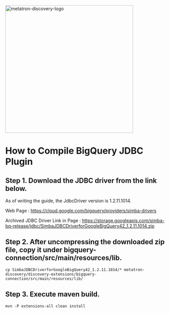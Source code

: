 
<img title="logo-metatron" src="https://user-images.githubusercontent.com/6300003/44013820-f7647c96-9f02-11e8-8066-1c97f8b1662c.png" alt="metatron-discovery-logo" width="400px">

How to Compile BigQuery JDBC Plugin
==================================
Step 1. Download the JDBC driver from the link below.
----------------------------------
As of writing the guide, the JdbcDriver version is 1.2.11.1014.

Web Page : https://cloud.google.com/bigquery/providers/simba-drivers

Archived JDBC Driver Link in Page : https://storage.googleapis.com/simba-bq-release/jdbc/SimbaJDBCDriverforGoogleBigQuery42_1.2.11.1014.zip


Step 2. After uncompressing the downloaded zip file, copy it under bigquery-connection/src/main/resources/lib.
----------------------------------
```
cp SimbaJDBCDriverforGoogleBigQuery42_1.2.11.1014/* metatron-discovery/discovery-extensions/bigquery-connection/src/main/resources/lib/
``` 


Step 3. Execute maven build.
----------------------------------
```
mvn -P extensions-all clean install
``` 
